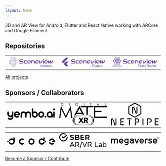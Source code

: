 ```yaml
---
layout: home
---
```

3D and AR View for Android, Flutter and React Native working with ARCore and Google Filament

## Repositories

|   |   |   |
| - | - | - |
| [![Logo SceneView Android](/images/repos/sceneview_android_logo.png)](https://github.com/SceneView/sceneview-android) | [![Logo SceneView Flutter](/images/repos/sceneview_flutter_logo.png)](https://github.com/SceneView/sceneview-flutter) | [![Logo SceneView React Native](/images/repos/sceneview_react_native_logo.png)](https://github.com/SceneView/sceneform-reactnative) |

[All projects](https://github.com/SceneView)

## Sponsors / Collaborators

|   |   |   |
| - | - | - |
| [![Logo Yembo](/images/sponsors/yembo.png)](https://www.yembo.ai) | [![Logo DigitalMate](/images/sponsors/digitalmate.png)](https://www.digitalmate.fr/) | [![Logo Netpipe](/images/sponsors/netpipe.png)](https://www.netpipe.io/) |

|   |   |   |
| - | - | - |
| [![Logo DCode](/images/sponsors/dcode.png)](https://www.dcode.eu/) | [![Logo Sber](/images/sponsors/sber.png)](https://sbercode.tech/arvr-lab/) | [![Logo Megaverse](/images/sponsors/megaverse.png)](https://www.megaverse.co/) |

[Become a Sponsor / Contribute](/contribute)
